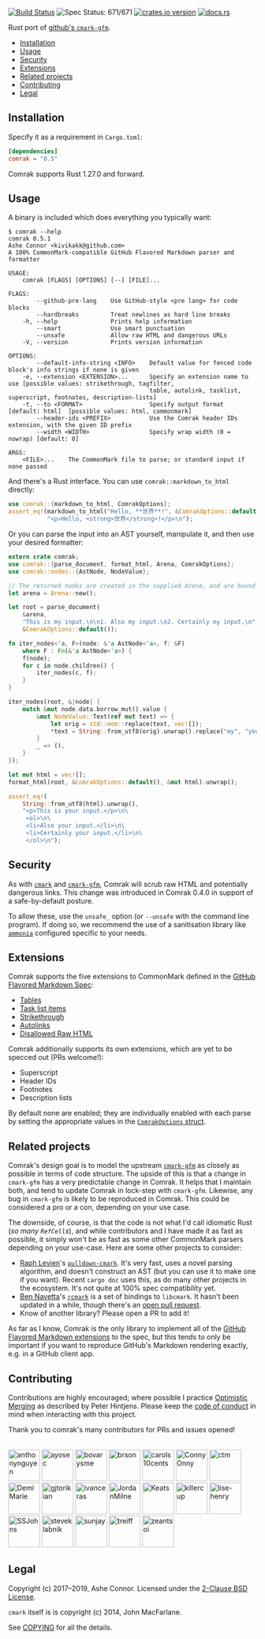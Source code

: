[![Build Status](https://travis-ci.com/kivikakk/comrak.svg?branch=master)](https://travis-ci.com/kivikakk/comrak) ![Spec
Status: 671/671](https://img.shields.io/badge/specs-671%2F671-brightgreen.svg) [![crates.io
version](https://img.shields.io/crates/v/comrak.svg)](https://crates.io/crates/comrak)
[![docs.rs](https://docs.rs/comrak/badge.svg)](https://docs.rs/comrak)

Rust port of [github's `cmark-gfm`](https://github.com/github/cmark).

  - [Installation](#installation)
  - [Usage](#usage)
  - [Security](#security)
  - [Extensions](#extensions)
  - [Related projects](#related-projects)
  - [Contributing](#contributing)
  - [Legal](#legal)

## Installation

Specify it as a requirement in `Cargo.toml`:

``` toml
[dependencies]
comrak = "0.5"
```

Comrak supports Rust 1.27.0 and forward.

## Usage

A binary is included which does everything you typically want:

``` console
$ comrak --help
comrak 0.5.1
Ashe Connor <kivikakk@github.com>
A 100% CommonMark-compatible GitHub Flavored Markdown parser and formatter

USAGE:
    comrak [FLAGS] [OPTIONS] [--] [FILE]...

FLAGS:
        --github-pre-lang    Use GitHub-style <pre lang> for code blocks
        --hardbreaks         Treat newlines as hard line breaks
    -h, --help               Prints help information
        --smart              Use smart punctuation
        --unsafe             Allow raw HTML and dangerous URLs
    -V, --version            Prints version information

OPTIONS:
        --default-info-string <INFO>    Default value for fenced code block's info strings if none is given
    -e, --extension <EXTENSION>...      Specify an extension name to use [possible values: strikethrough, tagfilter,
                                        table, autolink, tasklist, superscript, footnotes, description-lists]
    -t, --to <FORMAT>                   Specify output format [default: html]  [possible values: html, commonmark]
        --header-ids <PREFIX>           Use the Comrak header IDs extension, with the given ID prefix
        --width <WIDTH>                 Specify wrap width (0 = nowrap) [default: 0]

ARGS:
    <FILE>...    The CommonMark file to parse; or standard input if none passed
```

And there's a Rust interface. You can use `comrak::markdown_to_html` directly:

``` rust
use comrak::{markdown_to_html, ComrakOptions};
assert_eq!(markdown_to_html("Hello, **世界**!", &ComrakOptions::default()),
           "<p>Hello, <strong>世界</strong>!</p>\n");
```

Or you can parse the input into an AST yourself, manipulate it, and then use your desired formatter:

``` rust
extern crate comrak;
use comrak::{parse_document, format_html, Arena, ComrakOptions};
use comrak::nodes::{AstNode, NodeValue};

// The returned nodes are created in the supplied Arena, and are bound by its lifetime.
let arena = Arena::new();

let root = parse_document(
    &arena,
    "This is my input.\n\n1. Also my input.\n2. Certainly my input.\n",
    &ComrakOptions::default());

fn iter_nodes<'a, F>(node: &'a AstNode<'a>, f: &F)
    where F : Fn(&'a AstNode<'a>) {
    f(node);
    for c in node.children() {
        iter_nodes(c, f);
    }
}

iter_nodes(root, &|node| {
    match &mut node.data.borrow_mut().value {
        &mut NodeValue::Text(ref mut text) => {
            let orig = std::mem::replace(text, vec![]);
            *text = String::from_utf8(orig).unwrap().replace("my", "your").as_bytes().to_vec();
        }
        _ => (),
    }
});

let mut html = vec![];
format_html(root, &ComrakOptions::default(), &mut html).unwrap();

assert_eq!(
    String::from_utf8(html).unwrap(),
    "<p>This is your input.</p>\n\
     <ol>\n\
     <li>Also your input.</li>\n\
     <li>Certainly your input.</li>\n\
     </ol>\n");
```

## Security

As with [`cmark`](https://github.com/commonmark/cmark) and [`cmark-gfm`](https://github.com/github/cmark-gfm#security),
Comrak will scrub raw HTML and potentially dangerous links. This change was introduced in Comrak 0.4.0 in support of a
safe-by-default posture.

To allow these, use the `unsafe_` option (or `--unsafe` with the command line program). If doing so, we recommend the
use of a sanitisation library like [`ammonia`](https://github.com/notriddle/ammonia) configured specific to your needs.

## Extensions

Comrak supports the five extensions to CommonMark defined in the [GitHub Flavored Markdown
Spec](https://github.github.com/gfm/):

  - [Tables](https://github.github.com/gfm/#tables-extension-)
  - [Task list items](https://github.github.com/gfm/#task-list-items-extension-)
  - [Strikethrough](https://github.github.com/gfm/#strikethrough-extension-)
  - [Autolinks](https://github.github.com/gfm/#autolinks-extension-)
  - [Disallowed Raw HTML](https://github.github.com/gfm/#disallowed-raw-html-extension-)

Comrak additionally supports its own extensions, which are yet to be specced out (PRs welcome\!):

  - Superscript
  - Header IDs
  - Footnotes
  - Description lists

By default none are enabled; they are individually enabled with each parse by setting the appropriate values in the
[`ComrakOptions` struct](https://docs.rs/comrak/newest/comrak/struct.ComrakOptions.html).

## Related projects

Comrak's design goal is to model the upstream [`cmark-gfm`](https://github.com/github/cmark-gfm) as closely as possible
in terms of code structure. The upside of this is that a change in `cmark-gfm` has a very predictable change in Comrak.
It helps that I maintain both, and tend to update Comrak in lock-step with `cmark-gfm`. Likewise, any bug in `cmark-gfm`
is likely to be reproduced in Comrak. This could be considered a pro or a con, depending on your use case.

The downside, of course, is that the code is not what I'd call idiomatic Rust (*so many `RefCell`s*), and while
contributors and I have made it as fast as possible, it simply won't be as fast as some other CommonMark parsers
depending on your use-case. Here are some other projects to consider:

  - [Raph Levien](https://github.com/raphlinus)'s [`pulldown-cmark`](https://github.com/google/pulldown-cmark). It's
    very fast, uses a novel parsing algorithm, and doesn't construct an AST (but you can use it to make one if you
    want). Recent `cargo doc` uses this, as do many other projects in the ecosystem. It's not quite at 100% spec
    compatibility yet.
  - [Ben Navetta](https://github.com/bnavetta)'s [`rcmark`](https://github.com/bnavetta/rcmark) is a set of bindings to
    `libcmark`. It hasn't been updated in a while, though there's an [open pull
    request](https://github.com/bnavetta/rcmark/pull/2).
  - Know of another library? Please open a PR to add it\!

As far as I know, Comrak is the only library to implement all of the [GitHub Flavored Markdown
extensions](https://github.github.com/gfm) to the spec, but this tends to only be important if you want to reproduce
GitHub's Markdown rendering exactly, e.g. in a GitHub client app.

## Contributing

Contributions are highly encouraged; where possible I practice [Optimistic Merging](http://hintjens.com/blog:106) as
described by Peter Hintjens. Please keep the [code of conduct](CODE_OF_CONDUCT.md) in mind when interacting with this
project.

Thank you to comrak's many contributors for PRs and issues opened\!

<table id='contributors'></table><a class='contributors' title='anthonynguyen' href='https://github.com/anthonynguyen'><img width='64' src='https://github.com/anthonynguyen.png' alt='anthonynguyen'></a> <a class='contributors' title='ayosec' href='https://github.com/ayosec'><img width='64' src='https://github.com/ayosec.png' alt='ayosec'></a> <a class='contributors' title='bovarysme' href='https://github.com/bovarysme'><img width='64' src='https://github.com/bovarysme.png' alt='bovarysme'></a> <a class='contributors' title='brson' href='https://github.com/brson'><img width='64' src='https://github.com/brson.png' alt='brson'></a> <a class='contributors' title='carols10cents' href='https://github.com/carols10cents'><img width='64' src='https://github.com/carols10cents.png' alt='carols10cents'></a> <a class='contributors' title='ConnyOnny' href='https://github.com/ConnyOnny'><img width='64' src='https://github.com/ConnyOnny.png' alt='ConnyOnny'></a> <a class='contributors' title='ctm' href='https://github.com/ctm'><img width='64' src='https://github.com/ctm.png' alt='ctm'></a> <a class='contributors' title='DemiMarie' href='https://github.com/DemiMarie'><img width='64' src='https://github.com/DemiMarie.png' alt='DemiMarie'></a> <a class='contributors' title='gjtorikian' href='https://github.com/gjtorikian'><img width='64' src='https://github.com/gjtorikian.png' alt='gjtorikian'></a> <a class='contributors' title='ivanceras' href='https://github.com/ivanceras'><img width='64' src='https://github.com/ivanceras.png' alt='ivanceras'></a> <a class='contributors' title='JordanMilne' href='https://github.com/JordanMilne'><img width='64' src='https://github.com/JordanMilne.png' alt='JordanMilne'></a> <a class='contributors' title='Keats' href='https://github.com/Keats'><img width='64' src='https://github.com/Keats.png' alt='Keats'></a> <a class='contributors' title='killercup' href='https://github.com/killercup'><img width='64' src='https://github.com/killercup.png' alt='killercup'></a> <a class='contributors' title='lise-henry' href='https://github.com/lise-henry'><img width='64' src='https://github.com/lise-henry.png' alt='lise-henry'></a> <a class='contributors' title='SSJohns' href='https://github.com/SSJohns'><img width='64' src='https://github.com/SSJohns.png' alt='SSJohns'></a> <a class='contributors' title='steveklabnik' href='https://github.com/steveklabnik'><img width='64' src='https://github.com/steveklabnik.png' alt='steveklabnik'></a> <a class='contributors' title='sunjay' href='https://github.com/sunjay'><img width='64' src='https://github.com/sunjay.png' alt='sunjay'></a> <a class='contributors' title='treiff' href='https://github.com/treiff'><img width='64' src='https://github.com/treiff.png' alt='treiff'></a> <a class='contributors' title='zeantsoi' href='https://github.com/zeantsoi'><img width='64' src='https://github.com/zeantsoi.png' alt='zeantsoi'></a>

## Legal

Copyright (c) 2017–2019, Ashe Connor. Licensed under the [2-Clause BSD
License](https://opensource.org/licenses/BSD-2-Clause).

`cmark` itself is is copyright (c) 2014, John MacFarlane.

See [COPYING](COPYING) for all the details.
